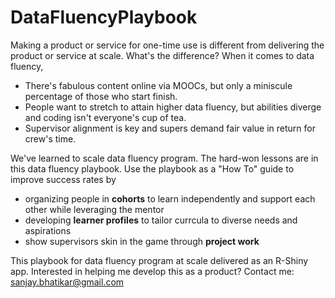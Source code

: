 # DataFluencyPlaybook

Making a product or service for one-time use is different from delivering the product or service at scale. What's the difference?
When it comes to data fluency, 
- There's fabulous content online via MOOCs, but only a miniscule percentage of those who start finish.
- People want to stretch to attain higher data fluency, but abilities diverge and coding isn't everyone's cup of tea.
- Supervisor alignment is key and supers demand fair value in return for crew's time.

We've learned to scale data fluency program. The hard-won lessons are in this data fluency playbook. 
Use the playbook as a "How To" guide to improve success rates by
- organizing people in **cohorts** to learn independently and support each other while leveraging the mentor
- developing **learner profiles** to tailor currcula to diverse needs and aspirations
- show supervisors skin in the game through **project work**

This playbook for data fluency program at scale delivered as an R-Shiny app. Interested in helping me develop this as a product?
Contact me: sanjay.bhatikar@gmail.com
